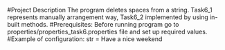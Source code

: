 #Project Description
The program deletes spaces from a string. 
Task6_1 represents manually arrangement way, 
Task6_2 implemented by using in-built methods.
#Prerequisites: 
Before running program go to properties/properties_task6.properties file and set up required values.
#Example of configuration: 
str = Have a nice weekend